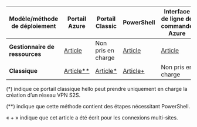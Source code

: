 | **Modèle/méthode de déploiement** | **Portail Azure** | **Portail Classic** | **PowerShell** | **Interface de ligne de commande Azure** |
| --- | --- | --- | --- | --- |
| **Gestionnaire de ressources** |[Article](../articles/vpn-gateway/vpn-gateway-howto-site-to-site-resource-manager-portal.md) |Non pris en charge |[Article](../articles/vpn-gateway/vpn-gateway-create-site-to-site-rm-powershell.md) | [Article](../articles/vpn-gateway/vpn-gateway-howto-site-to-site-resource-manager-cli.md) |
| **Classique** |[Article**](../articles/vpn-gateway/vpn-gateway-howto-site-to-site-classic-portal.md) |[Article*](../articles/vpn-gateway/vpn-gateway-site-to-site-create.md) |[Article+](../articles/vpn-gateway/vpn-gateway-multi-site.md) | Non pris en charge |

(*) indique ce portail classique hello peut prendre uniquement en charge la création d’un réseau VPN S2S.

(**) indique que cette méthode contient des étapes nécessitant PowerShell.

« + » indique que cet article a été écrit pour les connexions multi-sites.
